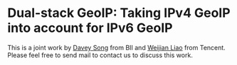 #  Dual-stack GeoIP: Taking IPv4 GeoIP into account for IPv6 GeoIP 

This is a joint work by [Davey Song](mailto:songlinjian@gmail.com) from BII and  [Weijian Liao](mailto:weijianliao@tencent.com) from Tencent. Please feel free to send mail to contact us to discuss this work.
